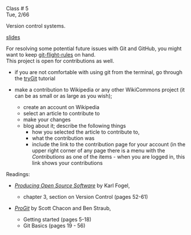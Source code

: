 
<div class="lecture2">

<div class="column_date">

Class # 5 <br> 
Tue, 2/66 

</div>

<div class="column_materials">
<p markdown="block">

Version control systems. 


[slides](slides/week3/version_control_systems.md)  

For resolving some potential future issues with Git and GitHub, you might 
want to keep [git-flight-rules](https://github.com/k88hudson/git-flight-rules) on hand. <br>
This project is open for contributions as well. 

</p>
</div>


<div class="column_assign">
<p markdown="block">


- if you are not comfortable with using git from the terminal, go through the [tryGit](https://try.github.io/levels/1/challenges/1) tutorial


- make a contribution to Wikipedia or any other WikiCommons project
 (it can be as small or as large as you wish); 
    - create an account on Wikipedia 
    - select an article to contribute to
    - make your changes
    - blog about it; describe the following things
        - how you selected the article to contribute to, 
        - what the contribution was 
        - include the link to the contribution page for your account (in the upper right
        corner of any page there is a menu with the _Contributions_ as one of the items - when you are 
        logged in, this link shows your contributions 

Readings: 

- [_Producing Open Source Software_](http://producingoss.com/) by Karl Fogel, 
    - chapter 3, section on Version Control (pages 52-61) 

- [_ProGit_](https://git-scm.com/book/en/v2) by Scott Chacon and Ben Straub, 
    - Getting started (pages 5-18)
    - Git Basics (pages 19 - 56)



</p>
</div>
    
</div>
